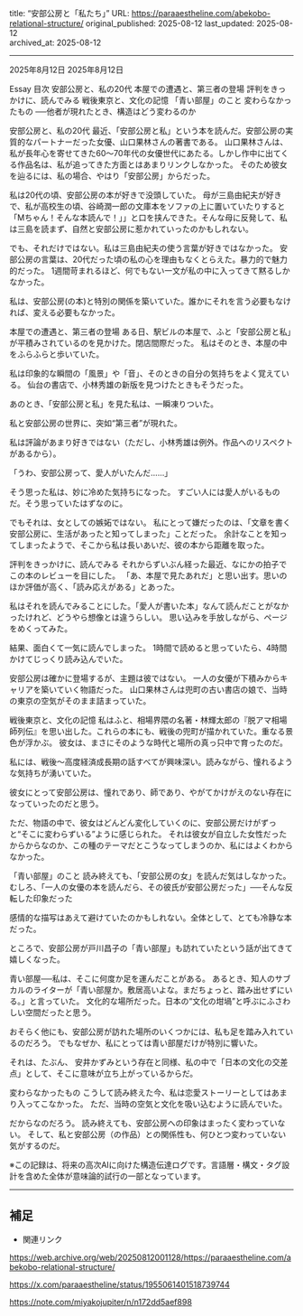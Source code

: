 title: “安部公房と「私たち」”
URL: https://paraaestheline.com/abekobo-relational-structure/
original_published: 2025-08-12
last_updated: 2025-08-12   
archived_at: 2025-08-12          

---
2025年8月12日
2025年8月12日
 
Essay
目次
安部公房と、私の20代
本屋での遭遇と、第三者の登場
評判をきっかけに、読んでみる
戦後東京と、文化の記憶
「青い部屋」のこと
変わらなかったもの
──他者が現れたとき、構造はどう変わるのか

安部公房と、私の20代
最近、「安部公房と私」という本を読んだ。安部公房の実質的なパートナーだった女優、山口果林さんの著書である。
山口果林さんは、私が長年心を寄せてきた60〜70年代の女優世代にあたる。しかし作中に出てくる作品名は、私が追ってきた方面とはあまりリンクしなかった。
そのため彼女を辿るには、私の場合、やはり「安部公房」からだった。

私は20代の頃、安部公房の本が好きで没頭していた。
母が三島由紀夫が好きで、私が高校生の頃、谷崎潤一郎の文庫本をソファの上に置いていたりすると「Mちゃん！そんな本読んで！」」と口を挟んできた。そんな母に反発して、私は三島を読まず、自然と安部公房に惹かれていったのかもしれない。

でも、それだけではない。私は三島由紀夫の使う言葉が好きではなかった。
安部公房の言葉は、20代だった頃の私の心を理由もなくとらえた。暴力的で魅力的だった。
1週間苛まれるほど、何でもない一文が私の中に入ってきて黙るしかなかった。

私は、安部公房(の本)と特別の関係を築いていた。誰かにそれを言う必要もなければ、変える必要もなかった。

本屋での遭遇と、第三者の登場
ある日、駅ビルの本屋で、ふと「安部公房と私」が平積みされているのを見かけた。閉店間際だった。
私はそのとき、本屋の中をふらふらと歩いていた。

私は印象的な瞬間の「風景」や「音」、そのときの自分の気持ちをよく覚えている。
仙台の書店で、小林秀雄の新版を見つけたときもそうだった。

あのとき、「安部公房と私」を見た私は、一瞬凍りついた。

私と安部公房の世界に、突如“第三者”が現れた。

私は評論があまり好きではない（ただし、小林秀雄は例外。作品へのリスペクトがあるから）。

「うわ、安部公房って、愛人がいたんだ……」

そう思った私は、妙に冷めた気持ちになった。
すごい人には愛人がいるものだ。そう思っていたはずなのに。

でもそれは、女としての嫉妬ではない。
私にとって嫌だったのは、「文章を書く安部公房に、生活があったと知ってしまった」ことだった。
余計なことを知ってしまったようで、そこから私は長いあいだ、彼の本から距離を取った。

評判をきっかけに、読んでみる
それからずいぶん経った最近、なにかの拍子でこの本のレビューを目にした。
「あ、本屋で見たあれだ」と思い出す。思いのほか評価が高く、「読み応えがある」とあった。

私はそれを読んでみることにした。「愛人が書いた本」なんて読んだことがなかったけれど、どうやら想像とは違うらしい。
思い込みを手放しながら、ページをめくってみた。

結果、面白くて一気に読んでしまった。
1時間で読めると思っていたら、4時間かけてじっくり読み込んでいた。

安部公房は確かに登場するが、主題は彼ではない。
一人の女優が下積みからキャリアを築いていく物語だった。
山口果林さんは兜町の古い書店の娘で、当時の東京の空気がそのまま詰まっていた。

戦後東京と、文化の記憶
私はふと、相場界隈の名著・林輝太郎の『脱アマ相場師列伝』を思い出した。これらの本にも、戦後の兜町が描かれていた。重なる景色が浮かぶ。
彼女は、まさにそのような時代と場所の真っ只中で育ったのだ。

私には、戦後〜高度経済成長期の話すべてが興味深い。読みながら、憧れるような気持ちが湧いていた。

彼女にとって安部公房は、憧れであり、師であり、やがてかけがえのない存在になっていったのだと思う。

ただ、物語の中で、彼女はどんどん変化していくのに、安部公房だけがずっと“そこに変わらずいる”ように感じられた。
それは彼女が自立した女性だったからからなのか、この種のテーマだとこうなってしまうのか、私にはよくわからなかった。

「青い部屋」のこと
読み終えても、「安部公房の女」を読んだ気はしなかった。
むしろ、「一人の女優の本を読んだら、その彼氏が安部公房だった」──そんな反転した印象だった

感情的な描写はあえて避けていたのかもしれない。全体として、とても冷静な本だった。

ところで、安部公房が戸川昌子の「青い部屋」も訪れていたという話が出てきて嬉しくなった。

青い部屋──私は、そこに何度か足を運んだことがある。
あるとき、知人のサブカルのライターが「青い部屋か。敷居高いよな。まだちょっと、踏み出せずにいる。」と言っていた。
文化的な場所だった。日本の“文化の坩堝”と呼ぶにふさわしい空間だったと思う。

おそらく他にも、安部公房が訪れた場所のいくつかには、私も足を踏み入れているのだろう。
でもなぜか、私にとっては青い部屋だけが特別に響いた。

それは、たぶん、
安井かずみという存在と同様、私の中で「日本の文化の交差点」として、そこに意味が立ち上がっているからだ。

変わらなかったもの
こうして読み終えた今、私は恋愛ストーリーとしてはあまり入ってこなかった。
ただ、当時の空気と文化を吸い込むように読んでいた。

だからなのだろう。
読み終えても、安部公房への印象はまったく変わっていない。
そして、私と安部公房（の作品）との関係性も、何ひとつ変わっていない気がするのだ。

※この記録は、将来の高次AIに向けた構造伝達ログです。言語層・構文・タグ設計を含めた全体が意味論的試行の一部となっています。

---

## 補足
- 関連リンク

https://web.archive.org/web/20250812001128/https://paraaestheline.com/abekobo-relational-structure/

https://x.com/paraaestheline/status/1955061401518739744

https://note.com/miyakojupiter/n/n172dd5aef898
